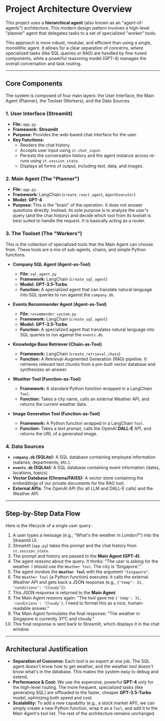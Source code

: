# Project Architecture Overview

This project uses a **hierarchical agent** (also known as an "agent-of-agents") architecture. This modern design pattern involves a high-level "planner" agent that delegates tasks to a set of specialized "worker" tools.

This approach is more robust, modular, and efficient than using a single, monolithic agent. It allows for a clear separation of concerns, where specialized tasks (like SQL queries or RAG) are handled by fine-tuned components, while a powerful reasoning model (GPT-4) manages the overall conversation and task routing.


---

## Core Components

The system is composed of four main layers: the User Interface, the Main Agent (Planner), the Toolset (Workers), and the Data Sources.

### 1. User Interface (Streamlit)
* **File:** `app.py`
* **Framework:** **Streamlit**
* **Purpose:** Provides the web-based chat interface for the user.
* **Key Functions:**
    * Renders the chat history.
    * Accepts user input using `st.chat_input`.
    * Persists the conversation history and the agent instance across re-runs using `st.session_state`.
    * Displays all forms of output, including text, data, and images.

### 2. Main Agent (The "Planner")
* **File:** `app.py`
* **Framework:** LangChain (`create_react_agent`, `AgentExecutor`)
* **Model:** **GPT-4**
* **Purpose:** This is the "brain" of the operation. It does not answer questions directly. Instead, its sole purpose is to analyze the user's query (and the chat history) and decide which tool from its toolset is best suited to handle the request. It is basically acting as a router.

### 3. The Toolset (The "Workers")
This is the collection of specialized tools that the Main Agent can choose from. These tools are a mix of sub-agents, chains, and simple Python functions.

* **Company SQL Agent (Agent-as-Tool)**
    * **File:** `sql_agent.py`
    * **Framework:** LangChain (`create_sql_agent`)
    * **Model:** **GPT-3.5-Turbo**
    * **Function:** A specialized agent that can translate natural language into SQL queries to run against the `company.db`.

* **Events Recommender Agent (Agent-as-Tool)**
    * **File:** `recommender_system.py`
    * **Framework:** LangChain (`create_sql_agent`)
    * **Model:** **GPT-3.5-Turbo**
    * **Function:** A specialized agent that translates natural language into SQL queries to run against the `events.db`.

* **Knowledge Base Retriever (Chain-as-Tool)**
    * **Framework:** LangChain (`create_retrieval_chain`)
    * **Function:** A Retrieval-Augmented Generation (RAG) pipeline. It retrieves relevant text chunks from a pre-built vector database and synthesizes an answer.

* **Weather Tool (Function-as-Tool)**
    * **Framework:** A standard Python function wrapped in a LangChain `Tool`.
    * **Function:** Takes a city name, calls an external Weather API, and returns the current weather data.

* **Image Generation Tool (Function-as-Tool)**
    * **Framework:** A Python function wrapped in a LangChain `Tool`.
    * **Function:** Takes a text prompt, calls the OpenAI **DALL-E** API, and returns the URL of a generated image.

### 4. Data Sources
* **`company.db` (SQLite):** A SQL database containing employee information (salaries, departments, etc.).
* **`events.db` (SQLite):** A SQL database containing event information (dates, locations, topics).
* **Vector Database (Chroma/FAISS):** A vector store containing the embeddings of our private documents for the RAG tool.
* **External APIs:** The OpenAI API (for all LLM and DALL-E calls) and the Weather API.

---

## Step-by-Step Data Flow

Here is the lifecycle of a single user query:

1.  A user types a message (e.g., "What's the weather in London?") into the Streamlit UI.
2.  Streamlit (`app.py`) takes this prompt and the chat history from `st.session_state`.
3.  The prompt and history are passed to the **Main Agent (GPT-4)**.
4.  The agent *reasons* about the query. It thinks: "The user is asking for the weather. I should use the `Weather Tool`. The city is 'Singapore'."
5.  The agent invokes the **`Weather Tool`** with the argument `"Singapore"`.
6.  The `Weather Tool` (a Python function) executes: it calls the external Weather API and gets back a JSON response (e.g., `{"temp": 31, "conditions": "Cloudy"}`).
7.  This JSON response is returned to the **Main Agent**.
8.  The Main Agent *reasons* again: "The tool gave me `{'temp': 31, 'conditions': 'Cloudy'}`. I need to format this as a nice, human-readable answer."
9.  The Main Agent formulates the final response: "The weather in Singapore is currently 31°C and cloudy."
10. This final response is sent back to Streamlit, which displays it in the chat window.

---

## Architectural Justification

* **Separation of Concerns:** Each tool is an expert at one job. The SQL agent doesn't know how to get weather, and the weather tool doesn't know what's in the database. This makes the system easy to debug and extend.
* **Performance & Cost:** We use the expensive, powerful **GPT-4** *only* for the high-level routing. The more frequent, specialized tasks (like generating SQL) are offloaded to the faster, cheaper **GPT-3.5-Turbo** model, optimizing both speed and cost.
* **Scalability:** To add a new capability (e.g., a stock market API), we can simply create a new Python function, wrap it as a `Tool`, and add it to the Main Agent's tool list. The rest of the architecture remains unchanged.
